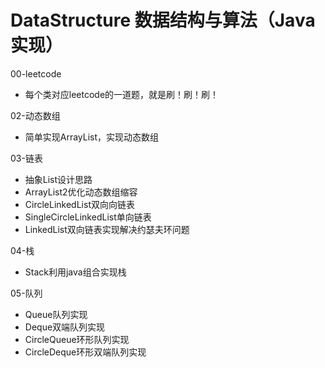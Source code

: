 # DataStructure 数据结构与算法（Java实现）
00-leetcode
 - 每个类对应leetcode的一道题，就是刷！刷！刷！

02-动态数组
 - 简单实现ArrayList，实现动态数组

03-链表
 - 抽象List设计思路
 - ArrayList2优化动态数组缩容
 - CircleLinkedList双向向链表
 - SingleCircleLinkedList单向链表
 - LinkedList双向链表实现解决约瑟夫环问题

04-栈
 - Stack利用java组合实现栈

05-队列
 - Queue队列实现
 - Deque双端队列实现
 - CircleQueue环形队列实现
 - CircleDeque环形双端队列实现